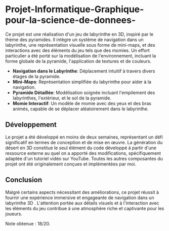 # Projet-Informatique-Graphique-pour-la-science-de-donnees-
  Ce projet est une réalisation d'un jeu de labyrinthe en 3D, inspiré par le thème des pyramides.
  Il intègre un système de navigation dans un labyrinthe, une représentation visuelle sous forme de mini-maps, et des interactions avec des éléments du jeu tels que des momies. Un effort particulier a été porté sur la modélisation de l'environnement, incluant la forme globale de la pyramide, l'application de textures et de couleurs. 
  
- **Navigation dans le Labyrinthe**: Déplacement intuitif à travers divers étages de la pyramide.
- **Mini-Maps**: Représentation simplifiée du labyrinthe pour aider à la navigation.
- **Pyramide Détaillée**: Modélisation soignée incluant l'empilement des labyrinthes, l'extérieur, et le sol de la pyramide.
- **Momie Interactif**: Un modèle de momie avec des yeux et des bras animés, capable de se déplacer aléatoirement dans le labyrinthe.

 ## Développement

Le projet a été développé en moins de deux semaines, représentant un défi significatif en termes de conception et de mise en œuvre. La génération du désert en 3D constitue le seul élément du code développé à partir d'une ressource externe au quel on a apporté des modifications, spécifiquement adaptée d'un tutoriel vidéo sur YouTube. Toutes les autres composantes du projet ont été originalement conçues et implémentées par moi.

## Conclusion

Malgré certains aspects nécessitant des améliorations, ce projet réussit à fournir une expérience immersive et engageante de navigation dans un labyrinthe 3D . L'attention portée aux détails visuels et à l'interaction avec les éléments du jeu contribue à une atmosphère riche et captivante pour les joueurs.

Note obtenue : 18/20.
